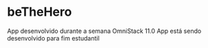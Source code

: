 # beTheHero
App desenvolvido durante a semana OmniStack 11.0
App está sendo desenvolvido para fim estudantil
